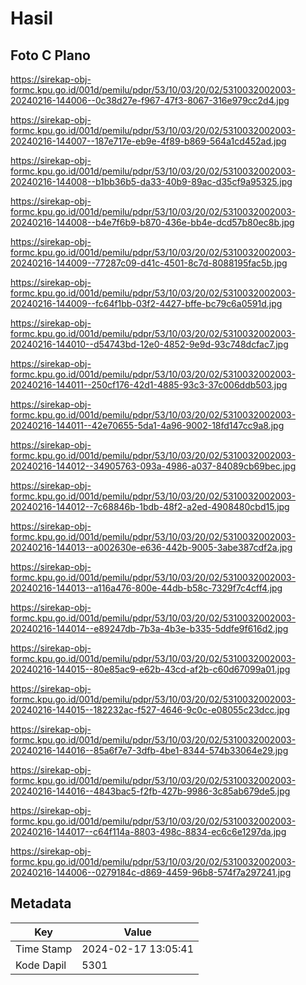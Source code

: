 # Hasil

## Foto C Plano

https://sirekap-obj-formc.kpu.go.id/001d/pemilu/pdpr/53/10/03/20/02/5310032002003-20240216-144006--0c38d27e-f967-47f3-8067-316e979cc2d4.jpg

https://sirekap-obj-formc.kpu.go.id/001d/pemilu/pdpr/53/10/03/20/02/5310032002003-20240216-144007--187e717e-eb9e-4f89-b869-564a1cd452ad.jpg

https://sirekap-obj-formc.kpu.go.id/001d/pemilu/pdpr/53/10/03/20/02/5310032002003-20240216-144008--b1bb36b5-da33-40b9-89ac-d35cf9a95325.jpg

https://sirekap-obj-formc.kpu.go.id/001d/pemilu/pdpr/53/10/03/20/02/5310032002003-20240216-144008--b4e7f6b9-b870-436e-bb4e-dcd57b80ec8b.jpg

https://sirekap-obj-formc.kpu.go.id/001d/pemilu/pdpr/53/10/03/20/02/5310032002003-20240216-144009--77287c09-d41c-4501-8c7d-8088195fac5b.jpg

https://sirekap-obj-formc.kpu.go.id/001d/pemilu/pdpr/53/10/03/20/02/5310032002003-20240216-144009--fc64f1bb-03f2-4427-bffe-bc79c6a0591d.jpg

https://sirekap-obj-formc.kpu.go.id/001d/pemilu/pdpr/53/10/03/20/02/5310032002003-20240216-144010--d54743bd-12e0-4852-9e9d-93c748dcfac7.jpg

https://sirekap-obj-formc.kpu.go.id/001d/pemilu/pdpr/53/10/03/20/02/5310032002003-20240216-144011--250cf176-42d1-4885-93c3-37c006ddb503.jpg

https://sirekap-obj-formc.kpu.go.id/001d/pemilu/pdpr/53/10/03/20/02/5310032002003-20240216-144011--42e70655-5da1-4a96-9002-18fd147cc9a8.jpg

https://sirekap-obj-formc.kpu.go.id/001d/pemilu/pdpr/53/10/03/20/02/5310032002003-20240216-144012--34905763-093a-4986-a037-84089cb69bec.jpg

https://sirekap-obj-formc.kpu.go.id/001d/pemilu/pdpr/53/10/03/20/02/5310032002003-20240216-144012--7c68846b-1bdb-48f2-a2ed-4908480cbd15.jpg

https://sirekap-obj-formc.kpu.go.id/001d/pemilu/pdpr/53/10/03/20/02/5310032002003-20240216-144013--a002630e-e636-442b-9005-3abe387cdf2a.jpg

https://sirekap-obj-formc.kpu.go.id/001d/pemilu/pdpr/53/10/03/20/02/5310032002003-20240216-144013--a116a476-800e-44db-b58c-7329f7c4cff4.jpg

https://sirekap-obj-formc.kpu.go.id/001d/pemilu/pdpr/53/10/03/20/02/5310032002003-20240216-144014--e89247db-7b3a-4b3e-b335-5ddfe9f616d2.jpg

https://sirekap-obj-formc.kpu.go.id/001d/pemilu/pdpr/53/10/03/20/02/5310032002003-20240216-144015--80e85ac9-e62b-43cd-af2b-c60d67099a01.jpg

https://sirekap-obj-formc.kpu.go.id/001d/pemilu/pdpr/53/10/03/20/02/5310032002003-20240216-144015--182232ac-f527-4646-9c0c-e08055c23dcc.jpg

https://sirekap-obj-formc.kpu.go.id/001d/pemilu/pdpr/53/10/03/20/02/5310032002003-20240216-144016--85a6f7e7-3dfb-4be1-8344-574b33064e29.jpg

https://sirekap-obj-formc.kpu.go.id/001d/pemilu/pdpr/53/10/03/20/02/5310032002003-20240216-144016--4843bac5-f2fb-427b-9986-3c85ab679de5.jpg

https://sirekap-obj-formc.kpu.go.id/001d/pemilu/pdpr/53/10/03/20/02/5310032002003-20240216-144017--c64f114a-8803-498c-8834-ec6c6e1297da.jpg

https://sirekap-obj-formc.kpu.go.id/001d/pemilu/pdpr/53/10/03/20/02/5310032002003-20240216-144006--0279184c-d869-4459-96b8-574f7a297241.jpg


## Metadata

| Key        | Value               |
| ---------- | ------------------- |
| Time Stamp | 2024-02-17 13:05:41 |
| Kode Dapil | 5301                |



